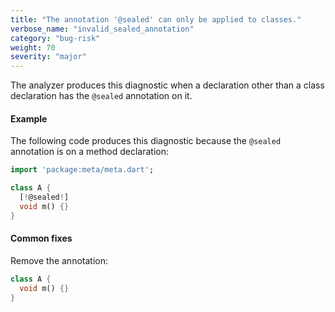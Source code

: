 ```yaml
---
title: "The annotation '@sealed' can only be applied to classes."
verbose_name: "invalid_sealed_annotation"
category: "bug-risk"
weight: 70
severity: "major"
---
```

The analyzer produces this diagnostic when a declaration other than a
class declaration has the `@sealed` annotation on it.

#### Example

The following code produces this diagnostic because the `@sealed`
annotation is on a method declaration:

```dart
import 'package:meta/meta.dart';

class A {
  [!@sealed!]
  void m() {}
}
```

#### Common fixes

Remove the annotation:

```dart
class A {
  void m() {}
}
```
